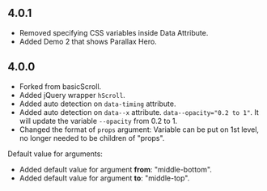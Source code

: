 ## 4.0.1

- Removed specifying CSS variables inside Data Attribute.
- Added Demo 2 that shows Parallax Hero.

## 4.0.0

- Forked from basicScroll.
- Added jQuery wrapper `hScroll`.
- Added auto detection on `data-timing` attribute.
- Added auto detection on `data--x` attribute.  `data--opacity="0.2 to 1"`. It will update the variable `--opacity` from 0.2 to 1.
- Changed the format of `props` argument: Variable can be put on 1st level, no longer needed to be children of "props".

Default value for arguments:

- Added default value for argument **from**: "middle-bottom".
- Added default value for argument **to**: "middle-top".